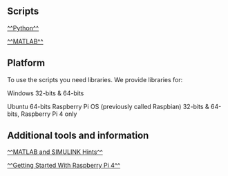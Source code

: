 ## **Scripts**
[^^Python^^](../Script/python.md)

[^^MATLAB^^](../Script/matlab.md)
## **Platform**
To use the scripts you need libraries. We provide libraries for:

Windows 32-bits & 64-bits

Ubuntu 64-bits
Raspberry Pi OS (previously called Raspbian) 32-bits & 64-bits, Raspberry Pi 4 only
## **Additional tools and information**
[^^MATLAB and SIMULINK Hints^^]()


[^^Getting Started With Raspberry Pi 4^^](https://dephy.com/wiki/flexsea/doku.php?id=gettingstartedrpi4)
